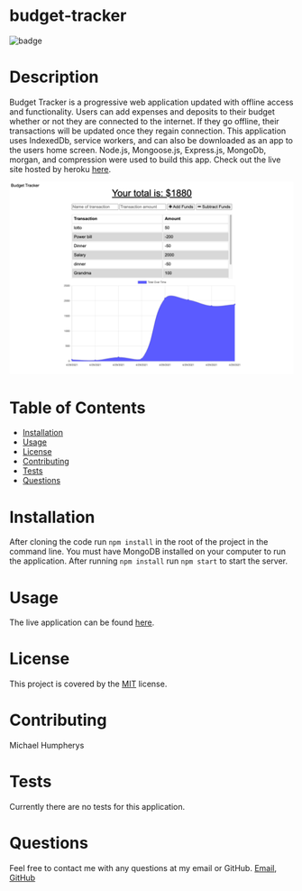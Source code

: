 # budget-tracker

![badge](https://img.shields.io/badge/license-MIT-brightgreen)
# Description
Budget Tracker is a progressive web application updated with offline access and functionality. Users can add expenses and deposits to their budget whether or not they are connected to the internet. If they go offline, their transactions will be updated once they regain connection. This application uses IndexedDb, service workers, and can also be downloaded as an app to the users home screen. Node.js, Mongoose.js, Express.js, MongoDb, morgan, and compression were used to build this app. Check out the live site hosted by heroku [here](https://evening-basin-48189.herokuapp.com/).

![image source code](assets/budget.png)

# Table of Contents
- [Installation](#installation)
- [Usage](#usage)
- [License](#license)
- [Contributing](#contributing)
- [Tests](#tests)
- [Questions](#questions)

# Installation
After cloning the code run `npm install` in the root of the project in the command line. You must have MongoDB installed on your computer to run the application. After running `npm install` run `npm start` to start the server.

# Usage
The live application can be found [here](https://evening-basin-48189.herokuapp.com/).

# License
This project is covered by the [MIT](https://spdx.org/licenses/MIT.html) license.

# Contributing
Michael Humpherys

# Tests
Currently there are no tests for this application.

# Questions
Feel free to contact me with any questions at my email or GitHub. [Email](mailto:mrhumpherys@gmail.com), [GitHub](https://github.com/mrhumpherys)